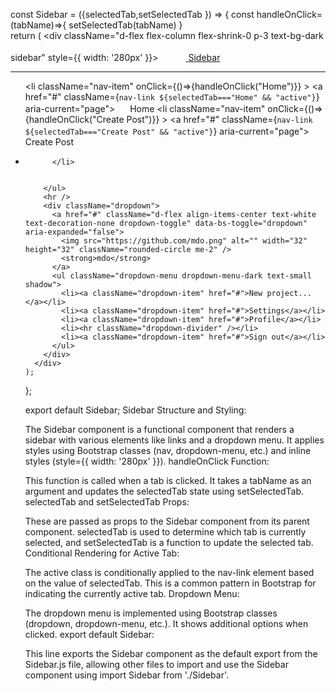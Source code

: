 const Sidebar = ({selectedTab,setSelectedTab }) => {
  const handleOnClick=(tabName)=>{
    setSelectedTab(tabName)
  }  
  return (
      <div className="d-flex flex-column flex-shrink-0 p-3 text-bg-dark sidebar" style={{ width: '280px' }}>
        <a href="/" className="d-flex align-items-center mb-3 mb-md-0 me-md-auto text-white text-decoration-none">
          <svg className="bi pe-none me-2" width="40" height="32"><use xlinkHref="#bootstrap"></use></svg>
          <span className="fs-4">Sidebar</span>
        </a>
        <hr />
        <ul className="nav nav-pills flex-column mb-auto">
          <li className="nav-item" onClick={()=>{handleOnClick("Home")}} >
            <a href="#" className={`nav-link ${selectedTab==="Home" && "active"}`} aria-current="page">
              <svg className="bi pe-none me-2" width="16" height="16"><use xlinkHref="#home"></use></svg>
              Home
            </a>
          </li>
           <li className="nav-item" onClick={()=>{handleOnClick("Create Post")}} >
            <a href="#" className={`nav-link ${selectedTab==="Create Post" && "active"}`} aria-current="page">
              <svg className="bi pe-none me-2" width="16" height="16"><use xlinkHref="#speedometer2"></use></svg>
              Create Post
            </a>
          </li>
          <li>
            
          </li>
         
          
        </ul>
        <hr />
        <div className="dropdown">
          <a href="#" className="d-flex align-items-center text-white text-decoration-none dropdown-toggle" data-bs-toggle="dropdown" aria-expanded="false">
            <img src="https://github.com/mdo.png" alt="" width="32" height="32" className="rounded-circle me-2" />
            <strong>mdo</strong>
          </a>
          <ul className="dropdown-menu dropdown-menu-dark text-small shadow">
            <li><a className="dropdown-item" href="#">New project...</a></li>
            <li><a className="dropdown-item" href="#">Settings</a></li>
            <li><a className="dropdown-item" href="#">Profile</a></li>
            <li><hr className="dropdown-divider" /></li>
            <li><a className="dropdown-item" href="#">Sign out</a></li>
          </ul>
        </div>
      </div>
    );
  };
  
  export default Sidebar;
  Sidebar Structure and Styling:

The Sidebar component is a functional component that renders a sidebar with various elements like links and a dropdown menu.
It applies styles using Bootstrap classes (nav, dropdown-menu, etc.) and inline styles (style={{ width: '280px' }}).
handleOnClick Function:

This function is called when a tab is clicked. It takes a tabName as an argument and updates the selectedTab state using setSelectedTab.
selectedTab and setSelectedTab Props:

These are passed as props to the Sidebar component from its parent component. selectedTab is used to determine which tab is currently selected, and setSelectedTab is a function to update the selected tab.
Conditional Rendering for Active Tab:

The active class is conditionally applied to the nav-link element based on the value of selectedTab. This is a common pattern in Bootstrap for indicating the currently active tab.
Dropdown Menu:

The dropdown menu is implemented using Bootstrap classes (dropdown, dropdown-menu, etc.). It shows additional options when clicked.
export default Sidebar:

This line exports the Sidebar component as the default export from the Sidebar.js file, allowing other files to import and use the Sidebar component using import Sidebar from './Sidebar'.